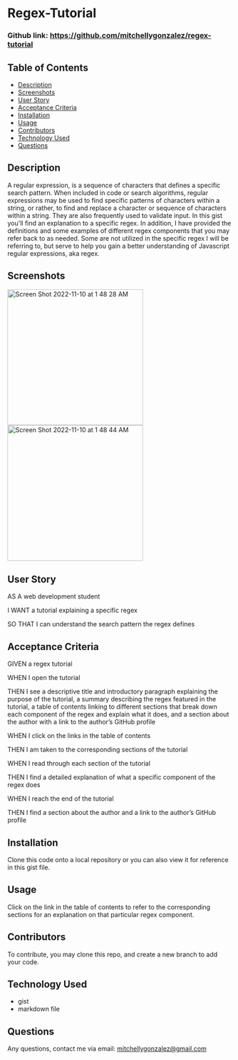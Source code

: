 # Regex-Tutorial

### Github link:  https://github.com/mitchellygonzalez/regex-tutorial

## Table of Contents
* [Description](#description)
* [Screenshots](#screenshots)
* [User Story](#user-story)
* [Acceptance Criteria](#acceptance-criteria)
* [Installation](#installation)
* [Usage](#usage)
* [Contributors](#contributors)
* [Technology Used](#technology-used)
* [Questions](#questions)
 
## Description
A regular expression, is a sequence of characters that defines a specific search pattern. When included in code or search algorithms, regular expressions may be used to find specific patterns of characters within a string, or rather, to find and replace a character or sequence of characters within a string. They are also frequently used to validate input.
In this gist you'll find an explanation to a specific regex. In addition, I have provided the definitions and some examples of different regex components that you may refer back to as needed. Some are not utilized in the specific regex I will be referring to, but serve to help you gain a better understanding of Javascript regular expressions, aka regex.

## Screenshots

<img width="304" alt="Screen Shot 2022-11-10 at 1 48 28 AM" src="https://user-images.githubusercontent.com/107009737/201020173-8e6ba8e6-100d-40d6-ab95-cc5eaa6135bb.png">

<img width="304" alt="Screen Shot 2022-11-10 at 1 48 44 AM" src="https://user-images.githubusercontent.com/107009737/201020187-6e4738d5-ca9a-48b8-82a4-7ebdb1e60ba5.png">


## User Story
AS A web development student

I WANT a tutorial explaining a specific regex

SO THAT I can understand the search pattern the regex defines


## Acceptance Criteria
GIVEN a regex tutorial

WHEN I open the tutorial

THEN I see a descriptive title and introductory paragraph explaining the purpose of the tutorial, a summary describing the regex featured in the tutorial, a table of contents linking to different sections that break down each component of the regex and explain what it does, and a section about the author with a link to the author’s GitHub profile

WHEN I click on the links in the table of contents

THEN I am taken to the corresponding sections of the tutorial

WHEN I read through each section of the tutorial

THEN I find a detailed explanation of what a specific component of the regex does

WHEN I reach the end of the tutorial

THEN I find a section about the author and a link to the author’s GitHub profile


## Installation
Clone this code onto a local repository or you can also view it for reference in this gist file. 


## Usage
Click on the link in the table of contents to refer to the corresponding sections for an explanation on that particular regex component. 


## Contributors
To contribute, you may clone this repo, and create a new branch to add your code. 


## Technology Used
- gist
- markdown file


## Questions
Any questions, contact me via email: mitchellygonzalez@gmail.com
